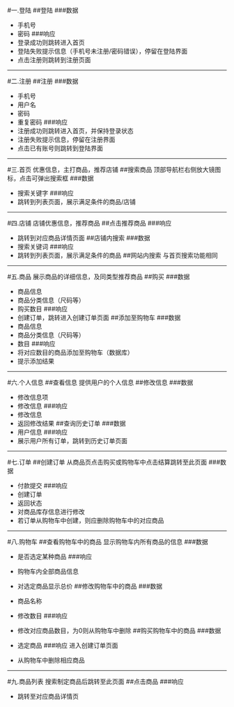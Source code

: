 #一.登陆
##登陆
###数据
- 手机号
- 密码
###响应
- 登录成功则跳转进入首页
- 登陆失败提示信息（手机号未注册/密码错误），停留在登陆界面
- 点击注册则跳转到注册页面


----------

#二.注册
##注册
###数据
- 手机号
- 用户名
- 密码
- 重复密码
###响应
- 注册成功则跳转进入首页，并保持登录状态
- 注册失败提示信息，停留在注册界面
- 点击已有账号则跳转到登陆界面

----------

#三.首页
优惠信息，主打商品，推荐店铺
##搜索商品
顶部导航栏右侧放大镜图标，点击可弹出搜索框
###数据
- 搜索关键字
###响应
- 跳转到列表页面，展示满足条件的商品/店铺

----------

#四.店铺
店铺优惠信息，推荐商品
##点击推荐商品
###响应
- 跳转到对应商品详情页面
##店铺内搜索
###数据
- 搜索关键词
###响应
- 跳转到列表页面，展示满足条件的商品
##网站内搜索 
与首页搜索功能相同

----------

#五.商品
展示商品的详细信息，及同类型推荐商品
##购买
###数据
- 商品信息
- 商品分类信息（尺码等）
- 购买数目
###响应
- 创建订单，跳转进入创建订单页面
##添加至购物车
###数据
- 商品信息
- 商品分类信息（尺码等）
- 数目
###响应
- 将对应数目的商品添加至购物车（数据库）
- 提示添加结果

----------

#六.个人信息
##查看信息
提供用户的个人信息
##修改信息
###数据
- 修改信息项
- 修改信息
###响应
- 修改信息
- 返回修改结果
##查询历史订单
###数据
- 用户信息
###响应
- 展示用户所有订单，跳转到历史订单页面

----------

#七.订单
##创建订单
从商品页点击购买或购物车中点击结算跳转至此页面
###数据
- 付款提交
###响应
- 创建订单
- 返回状态
- 对商品库存信息进行修改
- 若订单从购物车中创建，则应删除购物车中的对应商品

----------

#八.购物车
##查看购物车中的商品
显示购物车内所有商品的信息
###数据
- 是否选定某种商品
###响应
- 购物车内全部商品信息
- 对选定商品显示总价
##修改购物车中的商品
###数据
- 商品名称
- 修改数目
###响应
- 修改对应商品数目，为0则从购物车中删除
##购买购物车中的商品
###数据
- 选定商品
###响应
进入创建订单页面

- 从购物车中删除相应商品

----------
#九.商品列表
搜索制定商品后跳转至此页面
##点击商品
###响应
- 跳转至对应商品详情页


